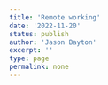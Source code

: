 ```yaml
---
title: 'Remote working'
date: '2022-11-20'
status: publish
author: 'Jason Bayton'
excerpt: ''
type: page
permalink: none
---
```

